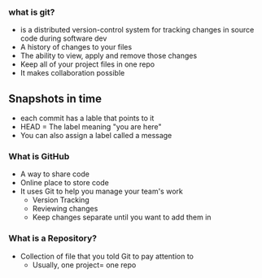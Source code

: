 ### what is git? 
* is a distributed version-control system for tracking changes in source code during software dev
* A history of changes to your files 
* The ability to view, apply and remove those changes
* Keep all of your project files in one repo
* It makes collaboration possible
## Snapshots in time
* each commit has a lable that points to it
* HEAD = The label meaning "you are here"
* You can also assign a label called a message

### What is GitHub
* A way to share code
* Online place to store code
* It uses Git to help you manage your team's work
  * Version Tracking
  * Reviewing changes
  * Keep changes separate until you want to add them in 

### What is a Repository?
* Collection of file that you told Git to pay attention to
  * Usually, one project= one repo